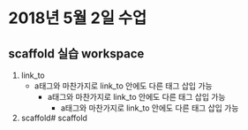 # 2018년 5월 2일 수업 


## scaffold 실습 workspace 

1. link_to
   * a태그와 마찬가지로 link_to 안에도 다른 태그 삽입 가능
        + a태그와 마찬가지로 link_to 안에도 다른 태그 삽입 가능
            - a태그와 마찬가지로 link_to 안에도 다른 태그 삽입 가능
2. scaffold# scaffold
